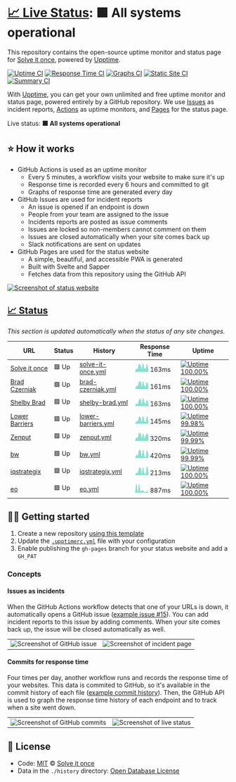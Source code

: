 # [📈 Live Status](https://status.solveitonce.com): <!--live status--> **🟩 All systems operational**

This repository contains the open-source uptime monitor and status page for [Solve it once](https://solveitonce.com), powered by [Upptime](https://github.com/upptime/upptime).

[![Uptime CI](https://github.com/koj-co/upptime/workflows/Uptime%20CI/badge.svg)](https://github.com/koj-co/upptime/actions?query=workflow%3A%22Uptime+CI%22)
[![Response Time CI](https://github.com/koj-co/upptime/workflows/Response%20Time%20CI/badge.svg)](https://github.com/koj-co/upptime/actions?query=workflow%3A%22Response+Time+CI%22)
[![Graphs CI](https://github.com/koj-co/upptime/workflows/Graphs%20CI/badge.svg)](https://github.com/koj-co/upptime/actions?query=workflow%3A%22Graphs+CI%22)
[![Static Site CI](https://github.com/koj-co/upptime/workflows/Static%20Site%20CI/badge.svg)](https://github.com/koj-co/upptime/actions?query=workflow%3A%22Static+Site+CI%22)
[![Summary CI](https://github.com/koj-co/upptime/workflows/Summary%20CI/badge.svg)](https://github.com/koj-co/upptime/actions?query=workflow%3A%22Summary+CI%22)

With [Upptime](https://upptime.js.org), you can get your own unlimited and free uptime monitor and status page, powered entirely by a GitHub repository. We use [Issues](https://github.com/solve-it-once/upptime/issues) as incident reports, [Actions](https://github.com/solve-it-once/upptime/actions) as uptime monitors, and [Pages](https://status.solveitonce.com) for the status page.

Live status: <!--live status--> **🟩 All systems operational**

## ⭐ How it works

- GitHub Actions is used as an uptime monitor
  - Every 5 minutes, a workflow visits your website to make sure it's up
  - Response time is recorded every 6 hours and committed to git
  - Graphs of response time are generated every day
- GitHub Issues are used for incident reports
  - An issue is opened if an endpoint is down
  - People from your team are assigned to the issue
  - Incidents reports are posted as issue comments
  - Issues are locked so non-members cannot comment on them
  - Issues are closed automatically when your site comes back up
  - Slack notifications are sent on updates
- GitHub Pages are used for the status website
  - A simple, beautiful, and accessible PWA is generated
  - Built with Svelte and Sapper
  - Fetches data from this repository using the GitHub API

[![Screenshot of status website](./assets/screenshot-status.png)](https://upptime.js.org)

## [📈 Status](https://upptime.js.org)

_This section is updated automatically when the status of any site changes._

<!--start: status pages-->
<!-- This summary is generated by Upptime (https://github.com/upptime/upptime) -->
<!-- Do not edit this manually, your changes will be overwritten -->

| URL                                         | Status | History                                                                                                  | Response Time                                                                       | Uptime                                                                                                                                                                                                                         |
| ------------------------------------------- | ------ | -------------------------------------------------------------------------------------------------------- | ----------------------------------------------------------------------------------- | ------------------------------------------------------------------------------------------------------------------------------------------------------------------------------------------------------------------------------ |
| [Solve it once](https://solveitonce.com)    | 🟩 Up  | [solve-it-once.yml](https://github.com/solve-it-once/upptime/commits/master/history/solve-it-once.yml)   | <img alt="Response time graph" src="./graphs/solve-it-once.png" height="20"> 163ms  | [![Uptime 100.00%](https://img.shields.io/endpoint?url=https%3A%2F%2Fraw.githubusercontent.com%2Fsolve-it-once%2Fupptime%2Fmaster%2Fapi%2Fsolve-it-once%2Fuptime.json)](https://status.solveitonce.com/history/solve-it-once)  |
| [Brad Czerniak](https://bradczerniak.com)   | 🟩 Up  | [brad-czerniak.yml](https://github.com/solve-it-once/upptime/commits/master/history/brad-czerniak.yml)   | <img alt="Response time graph" src="./graphs/brad-czerniak.png" height="20"> 161ms  | [![Uptime 100.00%](https://img.shields.io/endpoint?url=https%3A%2F%2Fraw.githubusercontent.com%2Fsolve-it-once%2Fupptime%2Fmaster%2Fapi%2Fbrad-czerniak%2Fuptime.json)](https://status.solveitonce.com/history/brad-czerniak)  |
| [Shelby Brad](https://shelbybrad.com)       | 🟩 Up  | [shelby-brad.yml](https://github.com/solve-it-once/upptime/commits/master/history/shelby-brad.yml)       | <img alt="Response time graph" src="./graphs/shelby-brad.png" height="20"> 163ms    | [![Uptime 100.00%](https://img.shields.io/endpoint?url=https%3A%2F%2Fraw.githubusercontent.com%2Fsolve-it-once%2Fupptime%2Fmaster%2Fapi%2Fshelby-brad%2Fuptime.json)](https://status.solveitonce.com/history/shelby-brad)      |
| [Lower Barriers](https://lowerbarriers.org) | 🟩 Up  | [lower-barriers.yml](https://github.com/solve-it-once/upptime/commits/master/history/lower-barriers.yml) | <img alt="Response time graph" src="./graphs/lower-barriers.png" height="20"> 145ms | [![Uptime 99.98%](https://img.shields.io/endpoint?url=https%3A%2F%2Fraw.githubusercontent.com%2Fsolve-it-once%2Fupptime%2Fmaster%2Fapi%2Flower-barriers%2Fuptime.json)](https://status.solveitonce.com/history/lower-barriers) |
| [Zenput](https://www.zenput.com)            | 🟩 Up  | [zenput.yml](https://github.com/solve-it-once/upptime/commits/master/history/zenput.yml)                 | <img alt="Response time graph" src="./graphs/zenput.png" height="20"> 320ms         | [![Uptime 99.99%](https://img.shields.io/endpoint?url=https%3A%2F%2Fraw.githubusercontent.com%2Fsolve-it-once%2Fupptime%2Fmaster%2Fapi%2Fzenput%2Fuptime.json)](https://status.solveitonce.com/history/zenput)                 |
| [bw](https://www.bowerswilkins.com)         | 🟩 Up  | [bw.yml](https://github.com/solve-it-once/upptime/commits/master/history/bw.yml)                         | <img alt="Response time graph" src="./graphs/bw.png" height="20"> 420ms             | [![Uptime 99.99%](https://img.shields.io/endpoint?url=https%3A%2F%2Fraw.githubusercontent.com%2Fsolve-it-once%2Fupptime%2Fmaster%2Fapi%2Fbw%2Fuptime.json)](https://status.solveitonce.com/history/bw)                         |
| [iqstrategix](https://iqstrategix.com)      | 🟩 Up  | [iqstrategix.yml](https://github.com/solve-it-once/upptime/commits/master/history/iqstrategix.yml)       | <img alt="Response time graph" src="./graphs/iqstrategix.png" height="20"> 213ms    | [![Uptime 100.00%](https://img.shields.io/endpoint?url=https%3A%2F%2Fraw.githubusercontent.com%2Fsolve-it-once%2Fupptime%2Fmaster%2Fapi%2Fiqstrategix%2Fuptime.json)](https://status.solveitonce.com/history/iqstrategix)      |
| [eo](https://www.eotechinc.com)             | 🟩 Up  | [eo.yml](https://github.com/solve-it-once/upptime/commits/master/history/eo.yml)                         | <img alt="Response time graph" src="./graphs/eo.png" height="20"> 887ms             | [![Uptime 100.00%](https://img.shields.io/endpoint?url=https%3A%2F%2Fraw.githubusercontent.com%2Fsolve-it-once%2Fupptime%2Fmaster%2Fapi%2Feo%2Fuptime.json)](https://status.solveitonce.com/history/eo)                        |

<!--end: status pages-->

## 👩‍💻 Getting started

1. Create a new repository [using this template](https://github.com/koj-co/upptime/generate)
2. Update the [`.upptimerc.yml`](./.upptimerc.yml) file with your configuration
3. Enable publishing the `gh-pages` branch for your status website and add a `GH_PAT`

### Concepts

#### Issues as incidents

When the GitHub Actions workflow detects that one of your URLs is down, it automatically opens a GitHub issue ([example issue #15](https://github.com/koj-co/upptime/issues/15)). You can add incident reports to this issue by adding comments. When your site comes back up, the issue will be closed automatically as well.

<table>
  <tr>
    <td>
      <img alt="Screenshot of GitHub issue" src="https://raw.githubusercontent.com/upptime/upptime.js.org/master/static/img/screenshot-issue.png">
    </td>
    <td>
      <img alt="Screenshot of incident page" src="https://raw.githubusercontent.com/upptime/upptime.js.org/master/static/img/screenshot-incident.png">
    </td>
  </tr>
</table>

#### Commits for response time

Four times per day, another workflow runs and records the response time of your websites. This data is commited to GitHub, so it's available in the commit history of each file ([example commit history](https://github.com/koj-co/upptime/commits/master/history/wikipedia.yml)). Then, the GitHub API is used to graph the response time history of each endpoint and to track when a site went down.

<table>
  <tr>
    <td>
      <img alt="Screenshot of GitHub commits" src="https://raw.githubusercontent.com/upptime/upptime.js.org/master/static/img/screenshot-history.png">
    </td>
    <td>
      <img alt="Screenshot of live status" src="https://raw.githubusercontent.com/upptime/upptime.js.org/master/static/img/screenshot-live-status.png">
    </td>
  </tr>
</table>
<!--end: docs-->

## 📄 License

- Code: [MIT](./LICENSE) © [Solve it once](https://solveitonce.com)
- Data in the `./history` directory: [Open Database License](https://opendatacommons.org/licenses/odbl/1-0/)
